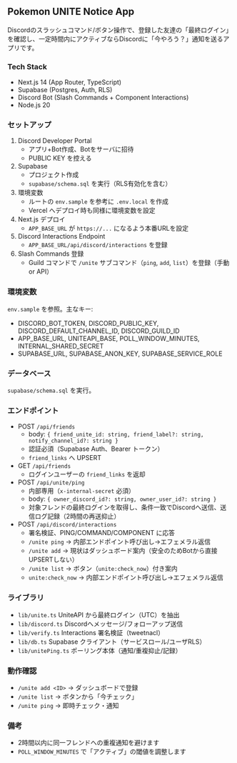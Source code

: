 ## Pokemon UNITE Notice App

Discordのスラッシュコマンド/ボタン操作で、登録した友達の「最終ログイン」を確認し、一定時間内にアクティブならDiscordに「今やろう？」通知を送るアプリです。

### Tech Stack
- Next.js 14 (App Router, TypeScript)
- Supabase (Postgres, Auth, RLS)
- Discord Bot (Slash Commands + Component Interactions)
- Node.js 20

### セットアップ
1. Discord Developer Portal
   - アプリ+Bot作成、Botをサーバに招待
   - PUBLIC KEY を控える
2. Supabase
   - プロジェクト作成
   - `supabase/schema.sql` を実行（RLS有効化を含む）
3. 環境変数
   - ルートの `env.sample` を参考に `.env.local` を作成
   - Vercel へデプロイ時も同様に環境変数を設定
4. Next.js デプロイ
   - `APP_BASE_URL` が `https://...` になるよう本番URLを設定
5. Discord Interactions Endpoint
   - `APP_BASE_URL/api/discord/interactions` を登録
6. Slash Commands 登録
   - Guild コマンドで `/unite` サブコマンド（`ping`, `add`, `list`）を登録（手動 or API）

### 環境変数
`env.sample` を参照。主なキー:
- DISCORD_BOT_TOKEN, DISCORD_PUBLIC_KEY, DISCORD_DEFAULT_CHANNEL_ID, DISCORD_GUILD_ID
- APP_BASE_URL, UNITEAPI_BASE, POLL_WINDOW_MINUTES, INTERNAL_SHARED_SECRET
- SUPABASE_URL, SUPABASE_ANON_KEY, SUPABASE_SERVICE_ROLE

### データベース
`supabase/schema.sql` を実行。

### エンドポイント
- POST `/api/friends`
  - body: `{ friend_unite_id: string, friend_label?: string, notify_channel_id?: string }`
  - 認証必須（Supabase Auth、Bearer トークン）
  - `friend_links` へ UPSERT
- GET `/api/friends`
  - ログインユーザーの `friend_links` を返却
- POST `/api/unite/ping`
  - 内部専用（`x-internal-secret` 必須）
  - body: `{ owner_discord_id?: string, owner_user_id?: string }`
  - 対象フレンドの最終ログインを取得し、条件一致でDiscordへ送信、送信ログ記録（2時間の再送抑止）
- POST `/api/discord/interactions`
  - 署名検証、PING/COMMAND/COMPONENT に応答
  - `/unite ping` → 内部エンドポイント呼び出し→エフェメラル返信
  - `/unite add` → 現状はダッシュボード案内（安全のためBotから直接UPSERTしない）
  - `/unite list` → ボタン（`unite:check_now`）付き案内
  - `unite:check_now` → 内部エンドポイント呼び出し→エフェメラル返信

### ライブラリ
- `lib/unite.ts` UniteAPI から最終ログイン（UTC）を抽出
- `lib/discord.ts` Discordへメッセージ/フォローアップ送信
- `lib/verify.ts` Interactions 署名検証（tweetnacl）
- `lib/db.ts` Supabase クライアント（サービスロール/ユーザRLS）
- `lib/unitePing.ts` ポーリング本体（通知/重複抑止/記録）

### 動作確認
- `/unite add <ID>` → ダッシュボードで登録
- `/unite list` → ボタンから「今チェック」
- `/unite ping` → 即時チェック・通知

### 備考
- 2時間以内に同一フレンドへの重複通知を避けます
- `POLL_WINDOW_MINUTES` で「アクティブ」の閾値を調整します
